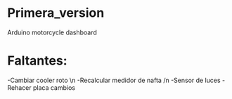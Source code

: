 Primera_version
===============

Arduino motorcycle dashboard 

Faltantes:
===============
-Cambiar cooler roto \n
-Recalcular medidor de nafta /n
-Sensor de luces
-Rehacer placa cambios
